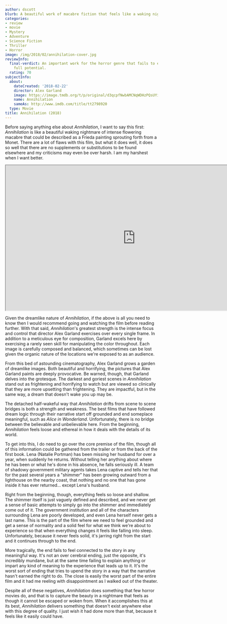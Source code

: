 ```yaml
---
author: dscott
blurb: A beautiful work of macabre fiction that feels like a waking nightmare.
categories:
- review
- movie
- Mystery
- Adventure
- Science Fiction
- Thriller
- Horror
image: /img/2018/02/annihilation-cover.jpg
reviewInfo:
  final-verdict: An important work for the horror genre that fails to excel to its
    full potential.
  rating: 70
subjectInfo:
  about:
    dateCreated: '2018-02-22'
    director: Alex Garland
    image: https://image.tmdb.org/t/p/original/d3qcpfNwbAMCNqWDHzPQsUYiUgS.jpg
    name: Annihilation
    sameAs: http://www.imdb.com/title/tt2798920
  type: Movie
title: Annihilation (2018)
---
```


Before saying anything else about *Annihilation*, I want to say this first: *Annihilation* is like a beautiful waking nightmare of intense flowering macabre that could be described as a Frieda painting sprouting forth from a Monet. There are a lot of flaws with this film, but what it does well, it does so well that there are no supplements or substitutions to be found elsewhere and my criticisms may even be over harsh. I am my harshest when I want better.

<div class="videoWrapper">
    <iframe width="853" height="480" src="https://www.youtube.com/embed/89OP78l9oF0" allowfullscreen></iframe>
</div>

Given the dreamlike nature of *Annihilation*, if the above is all you need to know then I would recommend going and watching the film before reading further. With that said, *Annihilation*'s greatest strength is the intense focus and control that director Alex Garland exercises over every single frame. In addition to a meticulous eye for composition, Garland excels here by exercising a rarely seen skill for manipulating the color throughout. Each image is carefully composed and balanced, which sometimes can be lost given the organic nature of the locations we're exposed to as an audience.

From this bed of astounding cinematography, Alex Garland grows a garden of dreamlike images. Both beautiful and horrifying, the pictures that Alex Garland paints are deeply provocative. Be warned, though, that Garland delves into the grotesque. The darkest and goriest scenes in *Annihilation* stand out as frightening and horrifying to watch but are viewed so clinically that they are more upsetting than frightening. They are impactful, but in the same way, a dream that doesn't wake you up may be.

The detached half-wakeful way that *Annihilation* drifts from scene to scene bridges is both a strength and weakness. The best films that have followed dream logic through their narrative start off grounded and end someplace meaningful, such as *Alice in Wonderland*. Unfortunately, there is no bridge between the believable and unbelievable here. From the beginning, *Annihilation* feels loose and ethereal in how it deals with the details of its world.

To get into this, I do need to go over the core premise of the film, though all of this information could be gathered from the trailer or from the back of the first book. Lena (Natalie Portman) has been missing her husband for over a year, when suddenly he returns. Without telling her anything about where he has been or what he's done in his absence, he falls seriously ill. A team of shadowy government military agents takes Lena captive and tells her that for the past several years a "shimmer" has been growing outward from a lighthouse on the nearby coast, that nothing and no one that has gone inside it has ever returned... except Lena's husband. 

Right from the beginning, though, everything feels so loose and shallow. The shimmer itself is just vaguely defined and described, and we never get a sense of basic attempts to simply go into the shimmer and immediately come out of it. The government institution and all of the characters surrounding Lena are poorly developed, and even Lena herself never gets a last name. This is the part of the film where we need to feel grounded and get a sense of normality and a solid feel for what we think we're about to experience so that when everything changes it feels like falling into sleep. Unfortunately, because it never feels solid, it's jarring right from the start and it continues through to the end. 

More tragically, the end fails to feel connected to the story in any meaningful way. It's not an over cerebral ending, just the opposite, it's incredibly mundane, but at the same time failing to explain anything or impart any kind of meaning to the experience that leads up to it. It's the worst sort of ending that tries to upend the story in a way that the narrative hasn't earned the right to do. The close is easily the worst part of the entire film and it had me reeling with disappointment as I walked out of the theater. 

Despite all of these negatives, *Annihilation* does something that few horror movies do, and that is to capture the beauty in a nightmare that feels as though it cannot be escaped or woken from. When it accomplishes this at its best, *Annihilation* delivers something that doesn't exist anywhere else with this degree of quality. I just wish it had done more than that, because it feels like it easily could have.